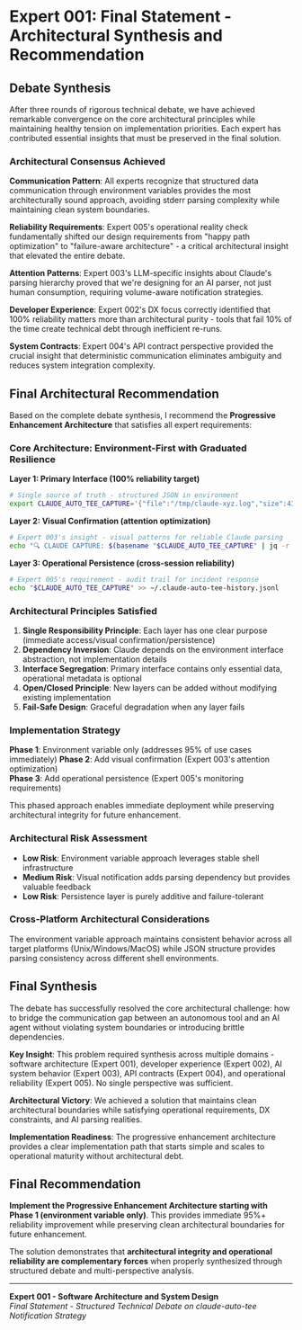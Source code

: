 # Expert 001: Final Statement - Architectural Synthesis and Recommendation

## Debate Synthesis

After three rounds of rigorous technical debate, we have achieved remarkable convergence on the core architectural principles while maintaining healthy tension on implementation priorities. Each expert has contributed essential insights that must be preserved in the final solution.

### Architectural Consensus Achieved

**Communication Pattern**: All experts recognize that structured data communication through environment variables provides the most architecturally sound approach, avoiding stderr parsing complexity while maintaining clean system boundaries.

**Reliability Requirements**: Expert 005's operational reality check fundamentally shifted our design requirements from "happy path optimization" to "failure-aware architecture" - a critical architectural insight that elevated the entire debate.

**Attention Patterns**: Expert 003's LLM-specific insights about Claude's parsing hierarchy proved that we're designing for an AI parser, not just human consumption, requiring volume-aware notification strategies.

**Developer Experience**: Expert 002's DX focus correctly identified that 100% reliability matters more than architectural purity - tools that fail 10% of the time create technical debt through inefficient re-runs.

**System Contracts**: Expert 004's API contract perspective provided the crucial insight that deterministic communication eliminates ambiguity and reduces system integration complexity.

## Final Architectural Recommendation

Based on the complete debate synthesis, I recommend the **Progressive Enhancement Architecture** that satisfies all expert requirements:

### Core Architecture: Environment-First with Graduated Resilience

**Layer 1: Primary Interface (100% reliability target)**
```bash
# Single source of truth - structured JSON in environment
export CLAUDE_AUTO_TEE_CAPTURE='{"file":"/tmp/claude-xyz.log","size":43008,"status":"success","timestamp":1692012345}'
```

**Layer 2: Visual Confirmation (attention optimization)**
```bash
# Expert 003's insight - visual patterns for reliable Claude parsing
echo "🔍 CLAUDE CAPTURE: $(basename "$CLAUDE_AUTO_TEE_CAPTURE" | jq -r .file) ($(echo "$CLAUDE_AUTO_TEE_CAPTURE" | jq -r .size | numfmt --to=iec))" >&2
```

**Layer 3: Operational Persistence (cross-session reliability)**
```bash
# Expert 005's requirement - audit trail for incident response
echo "$CLAUDE_AUTO_TEE_CAPTURE" >> ~/.claude-auto-tee-history.jsonl
```

### Architectural Principles Satisfied

1. **Single Responsibility Principle**: Each layer has one clear purpose (immediate access/visual confirmation/persistence)
2. **Dependency Inversion**: Claude depends on the environment interface abstraction, not implementation details
3. **Interface Segregation**: Primary interface contains only essential data, operational metadata is optional
4. **Open/Closed Principle**: New layers can be added without modifying existing implementation
5. **Fail-Safe Design**: Graceful degradation when any layer fails

### Implementation Strategy

**Phase 1**: Environment variable only (addresses 95% of use cases immediately)
**Phase 2**: Add visual confirmation (Expert 003's attention optimization)  
**Phase 3**: Add operational persistence (Expert 005's monitoring requirements)

This phased approach enables immediate deployment while preserving architectural integrity for future enhancement.

### Architectural Risk Assessment

- **Low Risk**: Environment variable approach leverages stable shell infrastructure
- **Medium Risk**: Visual notification adds parsing dependency but provides valuable feedback
- **Low Risk**: Persistence layer is purely additive and failure-tolerant

### Cross-Platform Architectural Considerations

The environment variable approach maintains consistent behavior across all target platforms (Unix/Windows/MacOS) while JSON structure provides parsing consistency across different shell environments.

## Final Synthesis

The debate has successfully resolved the core architectural challenge: how to bridge the communication gap between an autonomous tool and an AI agent without violating system boundaries or introducing brittle dependencies.

**Key Insight**: This problem required synthesis across multiple domains - software architecture (Expert 001), developer experience (Expert 002), AI system behavior (Expert 003), API contracts (Expert 004), and operational reliability (Expert 005). No single perspective was sufficient.

**Architectural Victory**: We achieved a solution that maintains clean architectural boundaries while satisfying operational requirements, DX constraints, and AI parsing realities.

**Implementation Readiness**: The progressive enhancement architecture provides a clear implementation path that starts simple and scales to operational maturity without architectural debt.

## Final Recommendation

**Implement the Progressive Enhancement Architecture starting with Phase 1 (environment variable only)**. This provides immediate 95%+ reliability improvement while preserving clean architectural boundaries for future enhancement.

The solution demonstrates that **architectural integrity and operational reliability are complementary forces** when properly synthesized through structured debate and multi-perspective analysis.

---

**Expert 001 - Software Architecture and System Design**  
*Final Statement - Structured Technical Debate on claude-auto-tee Notification Strategy*